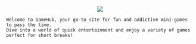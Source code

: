 

<p align="center">
 <img src="https://capsule-render.vercel.app/api?type=venom&height=150&color=0c6a8a&text=GameHub&textBg=false&fontColor=ffebef&animation=fadeIn"/>
</p>

```
Welcome to GameHub, your go-to site for fun and addictive mini-games to pass the time.
Dive into a world of quick entertainment and enjoy a variety of games perfect for short breaks!
```

